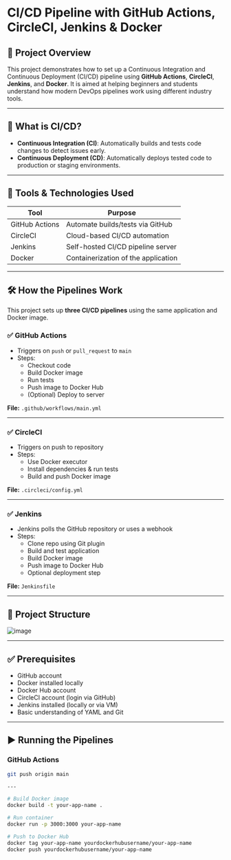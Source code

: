 # CI/CD Pipeline with GitHub Actions, CircleCI, Jenkins & Docker

## 🚀 Project Overview

This project demonstrates how to set up a Continuous Integration and Continuous Deployment (CI/CD) pipeline using **GitHub Actions**, **CircleCI**, **Jenkins**, and **Docker**. It is aimed at helping beginners and students understand how modern DevOps pipelines work using different industry tools.

---

## 📌 What is CI/CD?

- **Continuous Integration (CI)**: Automatically builds and tests code changes to detect issues early.
- **Continuous Deployment (CD)**: Automatically deploys tested code to production or staging environments.

---

## 🧰 Tools & Technologies Used

| Tool         | Purpose                              |
|--------------|---------------------------------------|
| GitHub Actions | Automate builds/tests via GitHub    |
| CircleCI     | Cloud-based CI/CD automation          |
| Jenkins      | Self-hosted CI/CD pipeline server     |
| Docker       | Containerization of the application   |

---

## 🛠️ How the Pipelines Work

This project sets up **three CI/CD pipelines** using the same application and Docker image.

### ✅ GitHub Actions

- Triggers on `push` or `pull_request` to `main`
- Steps:
  - Checkout code
  - Build Docker image
  - Run tests
  - Push image to Docker Hub
  - (Optional) Deploy to server

**File:** `.github/workflows/main.yml`

---

### ✅ CircleCI

- Triggers on push to repository
- Steps:
  - Use Docker executor
  - Install dependencies & run tests
  - Build and push Docker image

**File:** `.circleci/config.yml`

---

### ✅ Jenkins

- Jenkins polls the GitHub repository or uses a webhook
- Steps:
  - Clone repo using Git plugin
  - Build and test application
  - Build Docker image
  - Push image to Docker Hub
  - Optional deployment step

**File:** `Jenkinsfile`

---

## 📁 Project Structure
![image](https://github.com/user-attachments/assets/71ec89d8-3b1e-4afd-ad9c-dadc83e65276)

---

## ✅ Prerequisites

- GitHub account
- Docker installed locally
- Docker Hub account
- CircleCI account (login via GitHub)
- Jenkins installed (locally or via VM)
- Basic understanding of YAML and Git

---

## ▶️ Running the Pipelines

### GitHub Actions
```bash
git push origin main

---

# Build Docker image
docker build -t your-app-name .

# Run container
docker run -p 3000:3000 your-app-name

# Push to Docker Hub
docker tag your-app-name yourdockerhubusername/your-app-name
docker push yourdockerhubusername/your-app-name






